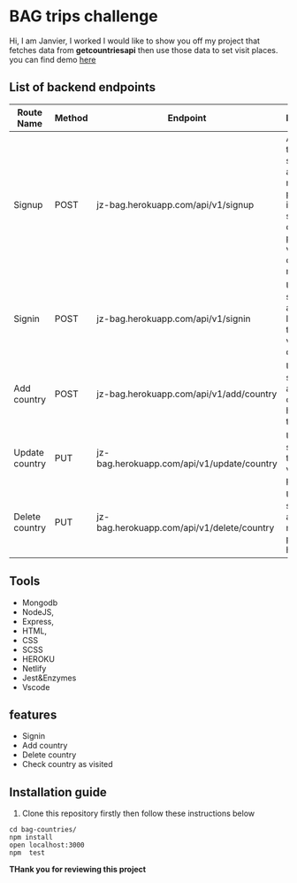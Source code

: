 # BAG trips challenge
Hi, I am Janvier, I worked I would like to show you off my project that   fetches data from __getcountriesapi__ then use those data to set visit places. you can find demo [here](https://bag-countries.vercel.app/)


## List of backend endpoints
| Route Name| Method | Endpoint | Description|
| ------ | ------ |---|---|
| Signup | POST |jz-bag.herokuapp.com/api/v1/signup|As a traverller I sould be able to add my personal information so that I can choose places to visit and checkoff my list
| Signin | POST | jz-bag.herokuapp.com/api/v1/signin| User should be able to login so that he can view dashboard
| Add country | POST| jz-bag.herokuapp.com/api/v1/add/country | User should be able to add country to his/ her trips list 
| Update country | PUT |jz-bag.herokuapp.com/api/v1/update/country| User should able to check off viisted places 
| Delete country |  PUT|jz-bag.herokuapp.com/api/v1/delete/country| User should be able to remove place from his/her list

## Tools
- Mongodb
- NodeJS,
- Express,
- HTML,
- CSS
- SCSS
- HEROKU
- Netlify
- Jest&Enzymes
- Vscode

## features
- Signin 
- Add country
- Delete country
- Check country as visited 
## Installation guide
1. Clone this repository firstly then follow these instructions below 
```
cd bag-countries/
npm install
open localhost:3000  
npm  test 

```
**THank you for reviewing this project**

